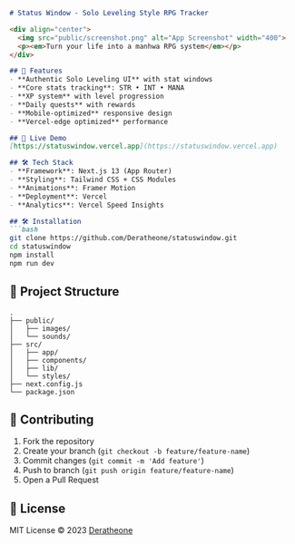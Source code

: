 

```markdown
# Status Window - Solo Leveling Style RPG Tracker

<div align="center">
  <img src="public/screenshot.png" alt="App Screenshot" width="400">
  <p><em>Turn your life into a manhwa RPG system</em></p>
</div>

## 🌟 Features
- **Authentic Solo Leveling UI** with stat windows
- **Core stats tracking**: STR • INT • MANA
- **XP system** with level progression
- **Daily quests** with rewards
- **Mobile-optimized** responsive design
- **Vercel-edge optimized** performance

## 🚀 Live Demo
[https://statuswindow.vercel.app](https://statuswindow.vercel.app)

## 🛠 Tech Stack
- **Framework**: Next.js 13 (App Router)
- **Styling**: Tailwind CSS + CSS Modules
- **Animations**: Framer Motion
- **Deployment**: Vercel
- **Analytics**: Vercel Speed Insights

## 🛠 Installation
```bash
git clone https://github.com/Deratheone/statuswindow.git
cd statuswindow
npm install
npm run dev
```

## 📂 Project Structure
```
.
├── public/
│   ├── images/
│   └── sounds/
├── src/
│   ├── app/
│   ├── components/
│   ├── lib/
│   └── styles/
├── next.config.js
└── package.json
```

## 🤝 Contributing
1. Fork the repository
2. Create your branch (`git checkout -b feature/feature-name`)
3. Commit changes (`git commit -m 'Add feature'`)
4. Push to branch (`git push origin feature/feature-name`)
5. Open a Pull Request

## 📝 License
MIT License © 2023 [Deratheone](https://github.com/Deratheone)
```

